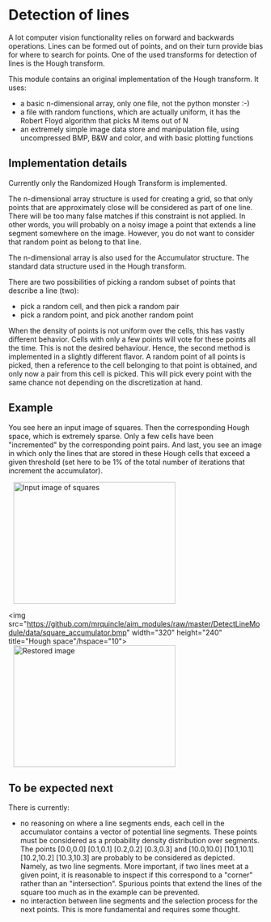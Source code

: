 # Detection of lines

A lot computer vision functionality relies on forward and backwards operations. Lines can be formed out of points, and on their turn provide bias for where to search for points. One of the used transforms for detection of lines is the Hough transform.

This module contains an original implementation of the Hough transform. It uses:

* a basic n-dimensional array, only one file, not the python monster :-)
* a file with random functions, which are actually uniform, it has the Robert Floyd algorithm that picks M items out of N
* an extremely simple image data store and manipulation file, using uncompressed BMP, B&W and color, and with basic plotting functions

## Implementation details

Currently only the Randomized Hough Transform is implemented.

The n-dimensional array structure is used for creating a grid, so that only points that are approximately close will be considered as part of one line. There will be too many false matches if this constraint is not applied. In other words, you will probably on a noisy image a point that extends a line segment somewhere on the image. However, you do not want to consider that random point as belong to that line.

The n-dimensional array is also used for the Accumulator structure. The standard data structure used in the Hough transform. 

There are two possibilities of picking a random subset of points that describe a line (two):

* pick a random cell, and then pick a random pair
* pick a random point, and pick another random point

When the density of points is not uniform over the cells, this has vastly different behavior. Cells with only a few points will vote for these points all the time. This is not the desired behaviour. Hence, the second method is implemented in a slightly different flavor. A random point of all points is picked, then a reference to the cell belonging to that point is obtained, and only now a pair from this cell is picked. This will pick every point with the same chance not depending on the discretization at hand.

## Example

You see here an input image of squares. Then the corresponding Hough space, which is extremely sparse. Only a few cells have been "incremented" by the corresponding point pairs. And last, you see an image in which only the lines that are stored in these Hough cells that exceed a given threshold (set here to be 1% of the total number of iterations that increment the accumulator).

<img src="https://github.com/mrquincle/aim_modules/raw/master/DetectLineModule/data/square.bmp" width="320" height="240" title="Input image of squares" hspace="10"/>

<img src="https://github.com/mrquincle/aim_modules/raw/master/DetectLineModule/data/square_accumulator.bmp" width="320" height="240" title="Hough space"/hspace="10">
<img src="https://github.com/mrquincle/aim_modules/raw/master/DetectLineModule/data/square_backprojection.bmp" width="320" height="240" title="Restored image" hspace="10"/>

## To be expected next

There is currently:

* no reasoning on where a line segments ends, each cell in the accumulator contains a vector of potential line segments. These points must be considered as a probability density distribution over segments. The points [0.0,0.0] [0.1,0.1] [0.2,0.2] [0.3,0.3] and [10.0,10.0] [10.1,10.1] [10.2,10.2] [10.3,10.3] are probably to be considered as depicted. Namely, as two line segments. More important, if two lines meet at a given point, it is reasonable to inspect if this correspond to a "corner" rather than an "intersection". Spurious points that extend the lines of the square too much as in the example can be prevented.
* no interaction between line segments and the selection process for the next points. This is more fundamental and requires some thought.


